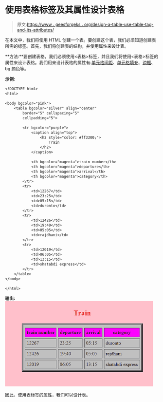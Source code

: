 # 使用表格标签及其属性设计表格

> 原文:[https://www . geesforgeks . org/design-a-table-use-table-tag-and-its-attributes/](https://www.geeksforgeeks.org/design-a-table-using-table-tag-and-its-attributes/)

在本文中，我们将使用 HTML 创建一个表。要创建这个表，我们必须知道创建表所需的标签。首先，我们将创建表的结构，并使用属性来设计表。

**方法:**要创建表格，我们必须使用<表格>标签，并且我们将使用<表格>标签的属性来设计表格。我们用来设计表格的属性有:[单元格间距](https://www.geeksforgeeks.org/html-table-cellspacing-attribute/)、[单元格填充](https://www.geeksforgeeks.org/html-table-cellpadding-attribute/)、[边框](https://www.geeksforgeeks.org/css-borders/)、bg 颜色等。

**示例:**

```htmlhtml
<!DOCTYPE html>
<html>

<body bgcolor="pink">
    <table bgcolor="silver" align="center" 
        border="5" cellspacing="5" 
        cellpadding="5">

        <tr bgcolor="purple">
            <caption align="top">
                <h2 style="color: #ff3300;">
                    Train
                </h2>
            </caption>

            <th bgcolor="magenta">train number</th>
            <th bgcolor="magenta">departure</th>
            <th bgcolor="magenta">arrival</th>
            <th bgcolor="magenta">category</th>
        </tr>
        <tr>
            <td>12267</td>
            <td>23:25</td>
            <td>05:15</td>
            <td>duronto</td>
        </tr>
        <tr>
            <td>12426</td>
            <td>19:40</td>
            <td>05:05</td>
            <td>rajdhani</td>
        </tr>
        <tr>
            <td>12019</td>
            <td>06:05</td>
            <td>13:15</td>
            <td>shatabdi express</td>
        </tr>
    </table>
</body>

</html>
```

**输出:**
![](img/b76967540cc30f319a4a4dd7570fc7e6.png)

因此，使用表标签的属性，我们可以设计表。